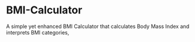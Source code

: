 # BMI-Calculator
A simple yet enhanced BMI Calculator that calculates Body Mass Index and interprets BMI categories, 
